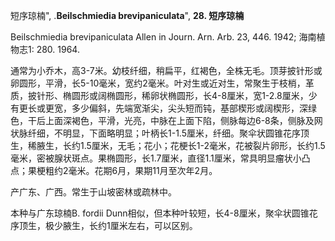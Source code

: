 短序琼楠",
.**Beilschmiedia brevipaniculata**",
**28. 短序琼楠**

Beilschmiedia brevipaniculata Allen in Journ. Arn. Arb. 23, 446. 1942; 海南植物志1: 280. 1964.

通常为小乔木，高3-7米。幼枝纤细，稍扁平，红褐色，全株无毛。顶芽披针形或卵圆形，平滑，长5-10毫米，宽约2毫米。叶对生或近对生，常聚生于枝梢，革质，披针形、椭圆形或阔椭圆形，稀卵状椭圆形，长4-8厘米，宽1-2.8厘米，少有更长或更宽，多少偏斜，先端宽渐尖，尖头短而钝，基部楔形或阔楔形，深绿色，干后上面深褐色，平滑，光亮，中脉在上面下陷，侧脉每边6-8条，侧脉及网状脉纤细，不明显，下面略明显；叶柄长1-1.5厘米，纤细。聚伞状圆锥花序顶生，稀腋生，长约1.5厘米，无毛；花小；花梗长1-2毫米，花被裂片卵形，长约1.5毫米，密被腺状斑点。果椭圆形，长1.7厘米，直径1.1厘米，常具明显瘤状小凸点；果梗粗约2毫米。花期6月，果期11月至次年2月。

产广东、广西。常生于山坡密林或疏林中。

本种与广东琼楠B. fordii Dunn相似，但本种叶较短，长4-8厘米，聚伞状圆锥花序顶生，极少腋生，长约1厘米左右，可以区别。
